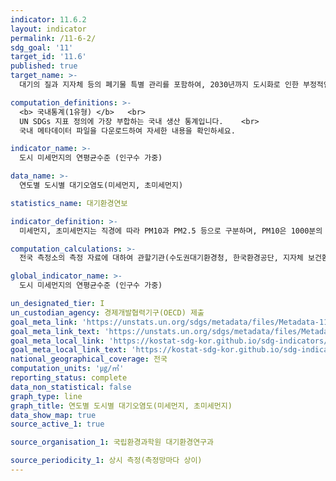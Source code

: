 ```yaml
---
indicator: 11.6.2
layout: indicator
permalink: /11-6-2/
sdg_goal: '11'
target_id: '11.6'
published: true
target_name: >-
  대기의 질과 지자체 등의 폐기물 특별 관리를 포함하여, 2030년까지 도시화로 인한 부정적인 환경영향(인구 1인당)을 감소

computation_definitions: >-
  <b> 국내통계(1유형) </b>   <br>
  UN SDGs 지표 정의에 가장 부합하는 국내 생산 통계입니다.    <br>
  국내 메타데이터 파일을 다운로드하여 자세한 내용을 확인하세요.

indicator_name: >-
  도시 미세먼지의 연평균수준 (인구수 가중)

data_name: >-
  연도별 도시별 대기오염도(미세먼지, 초미세먼지) 

statistics_name: 대기환경연보

indicator_definition: >-
  미세먼지, 초미세먼지는 직경에 따라 PM10과 PM2.5 등으로 구분하며, PM10은 1000분의 10mm보다 작은 먼지이며, PM2.5는 1000분의 2.5mm보다 작은 먼지로, 머리카락 직경(약 60㎛)의 1/20 ~ 1/30 크기보다 작은 입자임

computation_calculations: >-
  전국 측정소의 측정 자료에 대하여 관할기관(수도권대기환경청, 한국환경공단, 지자체 보건환경연구원)에서 1차 확정한 후, 국가대기오염 정보관리시스템(NAMIS)으로 전송

global_indicator_name: >-
  도시 미세먼지의 연평균수준 (인구수 가중)

un_designated_tier: I
un_custodian_agency: 경제개발협력기구(OECD) 제출
goal_meta_link: 'https://unstats.un.org/sdgs/metadata/files/Metadata-11-06-02.pdf'
goal_meta_link_text: 'https://unstats.un.org/sdgs/metadata/files/Metadata-11-06-02.pdf'
goal_meta_local_link: 'https://kostat-sdg-kor.github.io/sdg-indicators/public/data/Metadata-11-06-02_KOR.pdf'
goal_meta_local_link_text: 'https://kostat-sdg-kor.github.io/sdg-indicators/public/data/Metadata-11-06-02_KOR.pdf'
national_geographical_coverage: 전국
computation_units: '㎍/㎥'
reporting_status: complete
data_non_statistical: false
graph_type: line
graph_title: 연도별 도시별 대기오염도(미세먼지, 초미세먼지)
data_show_map: true
source_active_1: true

source_organisation_1: 국립환경과학원 대기환경연구과

source_periodicity_1: 상시 측정(측정망마다 상이)
---
```

